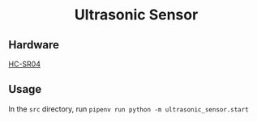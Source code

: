 <div align="center">

# Ultrasonic Sensor

</div>

## Hardware
[HC-SR04](https://pimylifeup.com/raspberry-pi-distance-sensor/)

## Usage
In the `src` directory, run `pipenv run python -m ultrasonic_sensor.start`